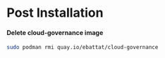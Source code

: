# Post Installation

#### Delete cloud-governance image
```sh
sudo podman rmi quay.io/ebattat/cloud-governance
```
